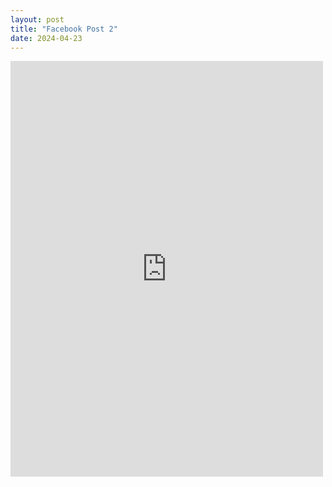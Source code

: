 ```yaml
---
layout: post
title: "Facebook Post 2"
date: 2024-04-23
---
```

<iframe src="https://www.facebook.com/plugins/post.php?href=https%3A%2F%2Fwww.facebook.com%2Fweldingmont%2Fposts%2Fpfbid02bf8Cw1p5iasnHL8vRNYz7V9ua5WEepXuBoreT8hf9hDU7pzJ1Ni1Xph1GxkpJy4Pl" width="500" height="665" frameborder="0" style="border:none;overflow:hidden" allowfullscreen></iframe>
